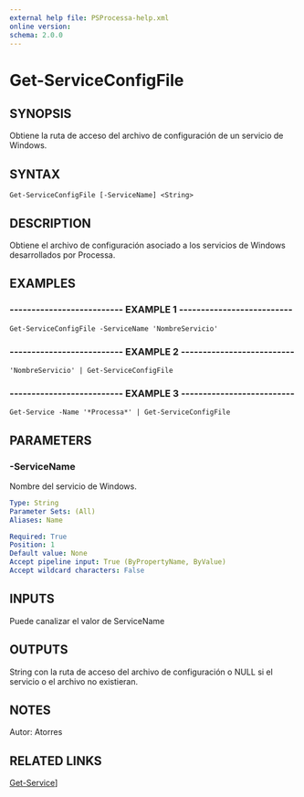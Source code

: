 ```yaml
---
external help file: PSProcessa-help.xml
online version: 
schema: 2.0.0
---
```


# Get-ServiceConfigFile

## SYNOPSIS
Obtiene la ruta de acceso del archivo de configuración de un servicio de Windows.

## SYNTAX

```
Get-ServiceConfigFile [-ServiceName] <String>
```

## DESCRIPTION
Obtiene el archivo de configuración asociado a los servicios de Windows desarrollados por Processa.

## EXAMPLES

### -------------------------- EXAMPLE 1 --------------------------
```
Get-ServiceConfigFile -ServiceName 'NombreServicio'
```

### -------------------------- EXAMPLE 2 --------------------------
```
'NombreServicio' | Get-ServiceConfigFile
```

### -------------------------- EXAMPLE 3 --------------------------
```
Get-Service -Name '*Processa*' | Get-ServiceConfigFile
```

## PARAMETERS

### -ServiceName
Nombre del servicio de Windows.

```yaml
Type: String
Parameter Sets: (All)
Aliases: Name

Required: True
Position: 1
Default value: None
Accept pipeline input: True (ByPropertyName, ByValue)
Accept wildcard characters: False
```

## INPUTS

Puede canalizar el valor de ServiceName

## OUTPUTS

String con la ruta de acceso del archivo de configuración o NULL si el servicio o el archivo no existieran.

## NOTES
Autor: Atorres

## RELATED LINKS

[Get-Service](https://msdn.microsoft.com/en-us/powershell/reference/5.0/microsoft.powershell.management/get-service)]

